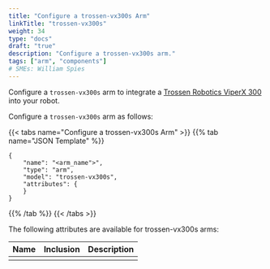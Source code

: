 ```yaml
---
title: "Configure a trossen-vx300s Arm"
linkTitle: "trossen-vx300s"
weight: 34
type: "docs"
draft: "true"
description: "Configure a trossen-vx300s arm."
tags: ["arm", "components"]
# SMEs: William Spies
---
```


Configure a `trossen-vx300s` arm to integrate a [Trossen Robotics ViperX 300](https://www.trossenrobotics.com/viperx-300-robot-arm.aspx) into your robot.

Configure a `trossen-vx300s` arm as follows:

{{< tabs name="Configure a trossen-vx300s Arm" >}}
{{% tab name="JSON Template" %}}

```json-viam {class="line-numbers linkable-line-numbers"}
{
    "name": "<arm_name">",
    "type": "arm",
    "model": "trossen-vx300s",
    "attributes": {
    }
}
```

{{% /tab %}}
{{< /tabs >}}

The following attributes are available for trossen-vx300s arms:

| Name | Inclusion | Description |
| ---- | --------- | ----------- |
|  |  |  |

